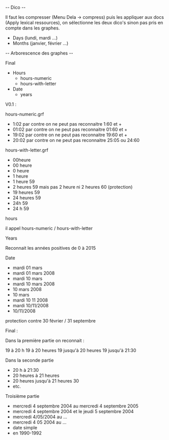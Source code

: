 -- Dico --

Il faut les compresser (Menu Dela -> compress)
puis les appliquer aux docs (Apply lexical ressources), on sélectionne les deux dico's sinon pas pris en compte dans les graphes.

- Days (lundi, mardi ...)
- Months (janvier, février ...)

-- Arborescence des graphes --

Final

- Hours
	- hours-numeric
	- hours-with-letter
- Date
	- years 
        

V0.1 :

hours-numeric.grf

- 1:02  par contre on ne peut pas reconnaitre 1:60 et +
- 01:02 par contre on ne peut pas reconnaitre 01:60 et +
- 19:02 par contre on ne peut pas reconnaitre 19:60 et +
- 20:02 par contre on ne peut pas reconnaitre 25:05 ou 24:60

hours-with-letter.grf

- 00heure
- 00 heure
- 0 heure
- 1 heure
- 1 heure 59
- 2 heures 59 mais pas 2 heure ni 2 heures 60 (protection)
- 19 heures 59
- 24 heures 59
- 24h 59
- 24 h 59

hours

il appel hours-numeric / hours-with-letter

Years 

Reconnait les années positives de 0 à 2015

Date

- mardi 01 mars
- mardi 01 mars 2008
- mardi 10 mars
- mardi 10 mars 2008
- 10 mars 2008
- 10 mars
- mardi 10 11 2008
- mardi 10/11/2008
- 10/11/2008

protection contre 30 février / 31 septembre

Final :

Dans la première partie on reconnait :

19 à 20 h
19 à 20 heures
19 jusqu'à 20 heures
19 jusqu'à 21:30

Dans la seconde partie 

- 20 h à 21:30
- 20 heures à 21 heures
- 20 heures jusqu'à 21 heures 30
- etc.

Troisième partie 

- mercredi 4 septembre 2004 au mercredi 4 septembre 2005
- mercredi 4 septembre 2004 et le jeudi 5 septembre 2004
- mercredi 4/05/2004 au ...
- mercredi 4 05 2004 au ...
- date simple
- en 1990-1992
